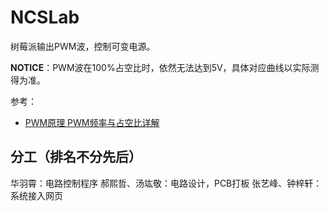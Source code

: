 # NCSLab




树莓派输出PWM波，控制可变电源。

**NOTICE**：PWM波在100%占空比时，依然无法达到5V，具体对应曲线以实际测得为准。

参考：
- [PWM原理 PWM频率与占空比详解](https://blog.csdn.net/as480133937/article/details/103439546)






## 分工（排名不分先后）

华羽霄：电路控制程序
郝熙哲、汤竑敬：电路设计，PCB打板
张艺峰、钟梓轩：系统接入网页

